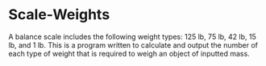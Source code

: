 # Scale-Weights

A balance scale includes the following weight types: 125 lb, 75 lb, 42 lb, 15 lb, and 1 lb.
This is a program written to calculate and output the number of each type of weight that is required to weigh an object of inputted mass. 
